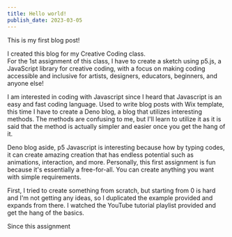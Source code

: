 ```yaml
---
title: Hello world!
publish_date: 2023-03-05
---
```


This is my first blog post!

I created this blog for my Creative Coding class.
<br />
For the 1st assignment of this class, I have to create a sketch using p5.js, a JavaScript library for creative coding, with a focus on making coding accessible and inclusive for artists, designers, educators, beginners, and anyone else! 

I am interested in coding with Javascript since I heard that Javascript is an easy and fast coding language. Used to write blog posts with Wix template, this time I have to create a Deno blog, a blog that utilizes interesting methods. The methods are confusing to me, but I'll learn to utilize it as it is said that the method is actually simpler and easier once you get the hang of it.

Deno blog aside, p5 Javascript is interesting because how by typing codes, it can create amazing creation that has endless potential such as animations, interaction, and more. Personally, this first assignment is fun because it's essentially a free-for-all. You can create anything you want with simple requirements.

First, I tried to create something from scratch, but starting from 0 is hard and I'm not getting any ideas, so I duplicated the example provided and expands from there. I watched the YouTube tutorial playlist provided and get the hang of the basics.

Since this assignment 
